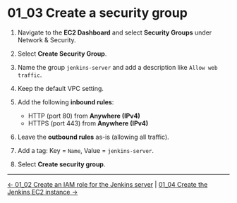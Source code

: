 # 01_03 Create a security group

1. Navigate to the **EC2 Dashboard** and select **Security Groups** under Network & Security.
1. Select **Create Security Group**.
1. Name the group `jenkins-server` and add a description like `Allow web traffic`.
1. Keep the default VPC setting.
1. Add the following **inbound rules**:

    - HTTP (port 80) from **Anywhere (IPv4)**
    - HTTPS (port 443) from **Anywhere (IPv4)**

1. Leave the **outbound rules** as-is (allowing all traffic).
1. Add a tag: Key = `Name`, Value = `jenkins-server`.
1. Select **Create security group**.

<!-- FooterStart -->
---
[← 01_02 Create an IAM role for the Jenkins server](../01_02_create_an_iam_role_for_the_jenkins_server/README.md) | [01_04 Create the Jenkins EC2 instance →](../01_04_create_the_jenkins_ec2_instance/README.md)
<!-- FooterEnd -->
